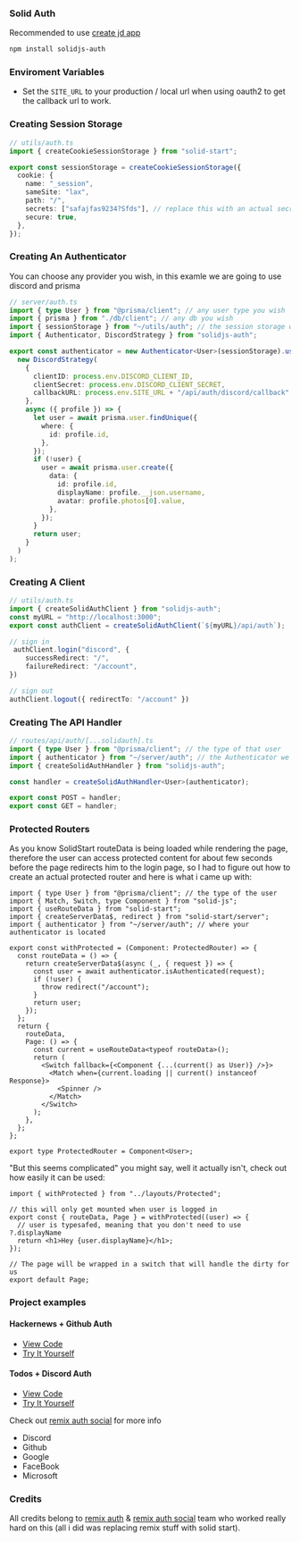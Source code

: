 ### Solid Auth

Recommended to use [create jd app](https://github.com/OrJDev/create-jd-app)

```bash
npm install solidjs-auth
```

### Enviroment Variables

- Set the `SITE_URL` to your production / local url when using oauth2 to get the callback url to work.

### Creating Session Storage

```ts
// utils/auth.ts
import { createCookieSessionStorage } from "solid-start";

export const sessionStorage = createCookieSessionStorage({
  cookie: {
    name: "_session",
    sameSite: "lax",
    path: "/",
    secrets: ["safajfas9234?Sfds"], // replace this with an actual secret
    secure: true,
  },
});
```

### Creating An Authenticator 

You can choose any provider you wish, in this examle we are going to use discord and prisma

```ts
// server/auth.ts
import { type User } from "@prisma/client"; // any user type you wish
import { prisma } from "./db/client"; // any db you wish
import { sessionStorage } from "~/utils/auth"; // the session storage we created before
import { Authenticator, DiscordStrategy } from "solidjs-auth";

export const authenticator = new Authenticator<User>(sessionStorage).use(
  new DiscordStrategy(
    {
      clientID: process.env.DISCORD_CLIENT_ID,
      clientSecret: process.env.DISCORD_CLIENT_SECRET,
      callbackURL: process.env.SITE_URL + "/api/auth/discord/callback", // the variable we created above
    },
    async ({ profile }) => {
      let user = await prisma.user.findUnique({
        where: {
          id: profile.id,
        },
      });
      if (!user) {
        user = await prisma.user.create({
          data: {
            id: profile.id,
            displayName: profile.__json.username,
            avatar: profile.photos[0].value,
          },
        });
      }
      return user;
    }
  )
);
```

### Creating A Client

```ts
// utils/auth.ts
import { createSolidAuthClient } from "solidjs-auth";
const myURL = "http://localhost:3000";
export const authClient = createSolidAuthClient(`${myURL}/api/auth`);

// sign in 
 authClient.login("discord", {
    successRedirect: "/",
    failureRedirect: "/account",
})

// sign out 
authClient.logout({ redirectTo: "/account" })
```

### Creating The API Handler

```ts
// routes/api/auth/[...solidauth].ts
import { type User } from "@prisma/client"; // the type of that user
import { authenticator } from "~/server/auth"; // the Authenticator we created before
import { createSolidAuthHandler } from "solidjs-auth";

const handler = createSolidAuthHandler<User>(authenticator);

export const POST = handler;
export const GET = handler;
```

### Protected Routers

As you know SolidStart routeData is being loaded while rendering the page, therefore the user can access protected content for about few seconds before the page redirects him to the login page, so I had to figure out how to create an actual protected router and here is what i came up with:

```tsx
import { type User } from "@prisma/client"; // the type of the user
import { Match, Switch, type Component } from "solid-js";
import { useRouteData } from "solid-start";
import { createServerData$, redirect } from "solid-start/server";
import { authenticator } from "~/server/auth"; // where your authenticator is located

export const withProtected = (Component: ProtectedRouter) => {
  const routeData = () => {
    return createServerData$(async (_, { request }) => {
      const user = await authenticator.isAuthenticated(request);
      if (!user) {
        throw redirect("/account");
      }
      return user;
    });
  };
  return {
    routeData,
    Page: () => {
      const current = useRouteData<typeof routeData>();
      return (
        <Switch fallback={<Component {...(current() as User)} />}>
          <Match when={current.loading || current() instanceof Response}>
            <Spinner />
          </Match>
        </Switch>
      );
    },
  };
};

export type ProtectedRouter = Component<User>;
```

"But this seems complicated" you might say, well it actually isn't, check out how easily it can be used:

```tsx
import { withProtected } from "../layouts/Protected";

// this will only get mounted when user is logged in
export const { routeData, Page } = withProtected((user) => {
  // user is typesafed, meaning that you don't need to use ?.displayName
  return <h1>Hey {user.displayName}</h1>;
});

// The page will be wrapped in a switch that will handle the dirty for us
export default Page;
```

### Project examples

#### Hackernews + Github Auth

- [View Code](https://github.com/nexxeln/hackernews)
- [Try It Yourself](https://hn.nxl.sh/)

#### Todos + Discord Auth

- [View Code](https://github.com/OrJDev/jd-todos)
- [Try It Yourself](https://jd-todos.vercel.app/)

Check out [remix auth social](https://github.com/TheRealFlyingCoder/remix-auth-socials) for more info

- Discord
- Github
- Google
- FaceBook
- Microsoft

### Credits

All credits belong to [remix auth](https://github.com/sergiodxa/remix-auth) & [remix auth social](https://github.com/TheRealFlyingCoder/remix-auth-socials) team who worked really hard on this (all i did was replacing remix stuff with solid start).
